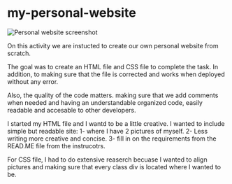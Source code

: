 # my-personal-website
![Personal website screenshot](./assets/Screen_shot_For_Read_Me_File)












On this activity we are instucted to create our own personal website from scratch. 

The goal was to create an HTML file and CSS file to complete the task. In addition, to making sure that the file is corrected and works when deployed without any error.

Also, the quality of the code matters. making sure that we add comments when needed and having an understandable organized code, easily readable and accesable to other developers.

I started my HTML file and I wantd to be a little creative. I wanted to include simple but readable site:
1-  where I have 2 pictures of myself.
2- Less writing more creative and concise.
3- fill in on the requirements from the READ.ME file from the instrucotrs. 

For CSS file, I had to do extensive reaserch becuase I wanted to align pictures and making sure that every class div is located where I wanted to be. 



